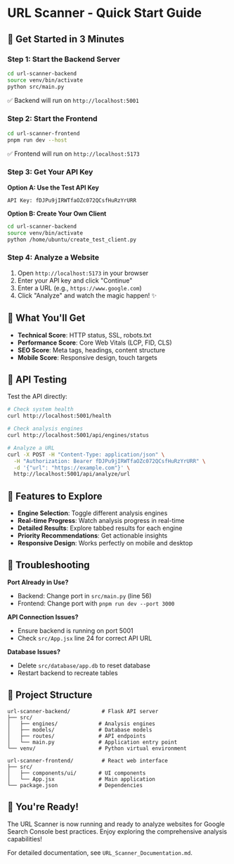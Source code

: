 # URL Scanner - Quick Start Guide

## 🚀 Get Started in 3 Minutes

### Step 1: Start the Backend Server
```bash
cd url-scanner-backend
source venv/bin/activate
python src/main.py
```
✅ Backend will run on `http://localhost:5001`

### Step 2: Start the Frontend
```bash
cd url-scanner-frontend
pnpm run dev --host
```
✅ Frontend will run on `http://localhost:5173`

### Step 3: Get Your API Key

**Option A: Use the Test API Key**
```
API Key: fDJPu9jIRWTfaOZc072QCsfHuRzYrURR
```

**Option B: Create Your Own Client**
```bash
cd url-scanner-backend
source venv/bin/activate
python /home/ubuntu/create_test_client.py
```

### Step 4: Analyze a Website

1. Open `http://localhost:5173` in your browser
2. Enter your API key and click "Continue"
3. Enter a URL (e.g., `https://www.google.com`)
4. Click "Analyze" and watch the magic happen! ✨

## 🎯 What You'll Get

- **Technical Score**: HTTP status, SSL, robots.txt
- **Performance Score**: Core Web Vitals (LCP, FID, CLS)
- **SEO Score**: Meta tags, headings, content structure
- **Mobile Score**: Responsive design, touch targets

## 🔧 API Testing

Test the API directly:
```bash
# Check system health
curl http://localhost:5001/health

# Check analysis engines
curl http://localhost:5001/api/engines/status

# Analyze a URL
curl -X POST -H "Content-Type: application/json" \
  -H "Authorization: Bearer fDJPu9jIRWTfaOZc072QCsfHuRzYrURR" \
  -d '{"url": "https://example.com"}' \
  http://localhost:5001/api/analyze/url
```

## 🎨 Features to Explore

- **Engine Selection**: Toggle different analysis engines
- **Real-time Progress**: Watch analysis progress in real-time
- **Detailed Results**: Explore tabbed results for each engine
- **Priority Recommendations**: Get actionable insights
- **Responsive Design**: Works perfectly on mobile and desktop

## 🚨 Troubleshooting

**Port Already in Use?**
- Backend: Change port in `src/main.py` (line 56)
- Frontend: Change port with `pnpm run dev --port 3000`

**API Connection Issues?**
- Ensure backend is running on port 5001
- Check `src/App.jsx` line 24 for correct API URL

**Database Issues?**
- Delete `src/database/app.db` to reset database
- Restart backend to recreate tables

## 📁 Project Structure

```
url-scanner-backend/          # Flask API server
├── src/
│   ├── engines/             # Analysis engines
│   ├── models/              # Database models
│   ├── routes/              # API endpoints
│   └── main.py              # Application entry point
└── venv/                    # Python virtual environment

url-scanner-frontend/         # React web interface
├── src/
│   ├── components/ui/       # UI components
│   └── App.jsx              # Main application
└── package.json             # Dependencies
```

## 🎉 You're Ready!

The URL Scanner is now running and ready to analyze websites for Google Search Console best practices. Enjoy exploring the comprehensive analysis capabilities!

For detailed documentation, see `URL_Scanner_Documentation.md`.

